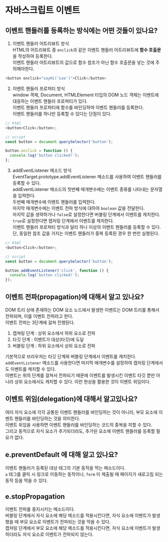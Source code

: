 # 자바스크립트 이벤트

## 이벤트 핸들러를 등록하는 방식에는 어떤 것들이 있나요?

1. 이벤트 핸들러 어트리뷰트 방식  
   HTML의 어트리뷰트 중 `onclick`과 같은 이벤트 핸들러 어트리뷰트에 **함수 호출문**을 작성하여 등록한다.  
   이벤트 핸들러 어트리뷰트의 값으로 함수 참조가 아닌 함수 호출문을 넣는 것에 주의해야한다.

```javascript
<button onclick="sayHi('Lee')">Click</button>
```

2. 이벤트 핸들러 프로퍼티 방식  
   window 객체, Document, HTMLElement 타입의 DOM 노드 객체는 이벤트에 대응하는 이벤트 핸들러 프로퍼티가 있다.  
   이벤트 핸들러 프로퍼티에 함수를 바인딩하여 이벤트 핸들러를 등록한다.  
   이벤트 핸들러를 하나만 등록할 수 있다는 단점이 있다.

```javascript
// html
<button>Click</button>;

// script
const button = document.querySelector('button');

button.onclick = function () {
  console.log('button clicked!');
};
```

3. addEventListener 메소드 방식  
   EventTarget.prototype.addEventListener 메소드를 사용하여 이벤트 핸들러를 등록할 수 있다.  
   addEventListener 메소드의 첫번째 매개변수에는 이벤트 종류를 나타내는 문자열을 입력한다.  
   두번째 매개변수에 이벤트 핸들러를 입력한다.  
   마지막 매개변수에는 이벤트 전파 방식에 대하여 `boolean` 값을 전달한다.  
   마지막 값을 생략하거나 `false`로 설정한다면 버블링 단계에서 이벤트를 캐치한다.  
   `true`로 설정한다면 캡처링 단계에서 이벤트를 캐치한다.  
   이벤트 핸들러 프로퍼티 방식과 달리 하나 이상의 이벤트 핸들러를 등록할 수 있다.  
   단, 동일한 참조 값을 가지는 이벤트 핸들러가 중복 등록된 경우 한 번만 실행된다.

```javascript
// html
<button>Click</button>;

// script
const button = document.querySelector('button');

button.addEventListener('click', function () {
  console.log('button clicked!');
});
```

## 이벤트 전파(propagation)에 대해서 알고 있나요?

DOM 트리 상에 존재하는 DOM 요소 노드에서 발생한 이벤트는 DOM 트리를 통해서 전파되며, 이를 이벤트 전파라고 한다.  
이벤트 전파는 3단계에 걸쳐 진행된다.

1. 캡쳐링 단계 : 상위 요소에서 하위 요소로 전파
2. 타깃 단계 : 이벤트가 대상(타깃)에 도달
3. 버블링 단계 : 하위 요소에서 상위 요소로 전파

기본적으로 브라우저는 타깃 단계와 버블링 단계에서 이벤트를 캐치한다.  
`addEventListener` 메소드를 사용한다면 마지막 매개변수를 설정하여 캡처링 단계에서도 이벤트를 캐치할 수 있다.  
이벤트는 위의 단계를 걸쳐서 전파되기 때문에 이벤트를 발생시킨 이벤트 타깃 뿐만 아니라 상위 요소에서도 캐치할 수 있다. 이런 현상을 활용한 것이 이벤트 위임이다.

## 이벤트 위임(delegation)에 대해서 알고있나요?

여러 자식 요소에 각각 공통된 이벤트 핸들러를 바인딩하는 것이 아니라, 부모 요소에 이벤트 핸들러를 바인딩하는 것을 의미한다.  
이벤트 위임을 사용하면 이벤트 핸들러를 바인딩하는 코드의 중복을 피할 수 있다.  
그리고 동적으로 자식 요소가 추가되더라도, 추가된 요소에 이벤트 핸들러를 등록할 필요가 없다.

## e.preventDefault 에 대해 알고 있나요?

이벤트 핸들러가 등록된 대상 태그의 기본 동작을 막는 메소드이다.  
`a` 태그를 클릭 시 링크로 이동하는 동작이나, `form` 이 제출될 때 페이지가 새로고침 되는 동작 등을 막을 수 있다.

## e.stopPropagation

이벤트 전파를 중지시키는 메소드이다.  
버블링 단계에서 자식 요소에 해당 메소드를 적용시킨다면, 자식 요소에 이벤트가 발생했을 때 부모 요소로 이벤트가 전파되는 것을 막을 수 있다.  
캡처링 단계에서 부모 요소에 해당 메소드를 적용시킨다면, 자식 요소에 이벤트가 발생하더라도 자식 요소로 이벤트가 전파되지 않는다.

